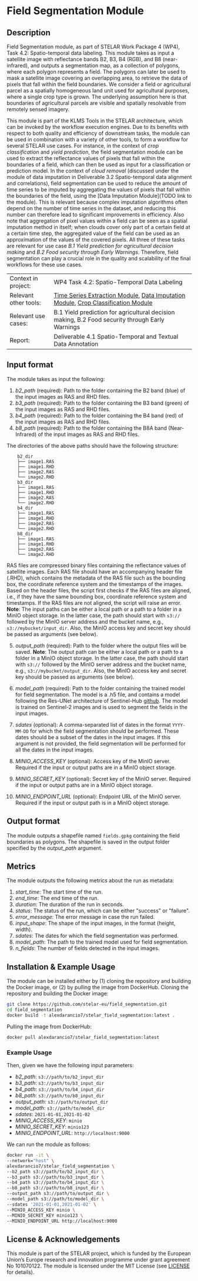 # Field Segmentation Module
## Description
Field Segmentation module, as part of STELAR Work Package 4 (WP4), Task 4.2: Spatio-temporal data labeling.
This module takes as input a satellite image with reflectance bands B2, B3, B4 (RGB), and B8 (near-infrared), and outputs a segmentation map, as a collection of polygons, where each polygon represents a field. 
The polygons can later be used to mask a satellite image covering an overlapping area, to retrieve the data of pixels that fall within the field boundaries. 
We consider a field or agricultural parcel as a spatially homogeneous land unit used for agricultural purposes, where a single crop type is grown. The underlying assumption here is that boundaries of agricultural parcels are visible and spatially resolvable from remotely sensed imagery.

This module is part of the KLMS Tools in the STELAR architecture, which can be invoked by the workflow execution engines. Due to its benefits with respect to both quality and efficiency of downstream tasks, the module can be used in combination with a
variety of other tools, to form a workflow for several STELAR use cases. For instance, in the context of *crop classification* and *yield prediction*, the field segmentation module can be used to extract the reflectance values of pixels that fall within the boundaries of a field, which can then be used as input for a classification or prediction model. 
In the context of *cloud removal* (discussed under the module of data imputation in Deliverable 3.2 Spatio-temporal data alignment and correlations), field segmentation can be used to reduce the amount of time series to be imputed by aggregating the values of pixels that fall within the boundaries of the field, using the [Data Imputation Module](TODO link to the module).
This is relevant because complex imputation algorithms often depend on the number of time series in the dataset, and reducing this number can therefore lead to significant improvements in efficiency. 
Also note that aggregation of pixel values within a field can be seen as a spatial imputation method in itself; when clouds cover only part of a certain field at a certain time step, the aggregated value of the field can be used as an approximation of
the values of the covered pixels. 
All three of these tasks are relevant for use case *B.1 Yield prediction for agricultural decision making* and *B.2 Food security through Early Warnings*. 
Therefore, field segmentation can play a crucial role in the quality and scalability of the final workflows for these use
cases.

|  |  |
| --- | --- |
| Context in project: | WP4 Task 4.2: Spatio-Temporal Data Labeling |
| Relevant other tools: | [Time Series Extraction Module](https://github.com/stelar-eu/spatiotemporal_timeseries_extraction), [Data Imputation Module](TODO:LINK), [Crop Classification Module](TODO:LINK) |
| Relevant use cases: | B.1 Yield prediction for agricultural decision making, B.2 Food security through Early Warnings |
| Report: | Deliverable 4.1 Spatio-Temporal and Textual Data Annotation |

## Input format
The module takes as input the following:
1. *b2_path* (required): Path to the folder containing the B2 band (blue) of the input images as RAS and RHD files.
2. *b3_path* (required): Path to the folder containing the B3 band (green) of the input images as RAS and RHD files.
3. *b4_path* (required): Path to the folder containing the B4 band (red) of the input images as RAS and RHD files.
4. *b8_path* (required): Path to the folder containing the B8A band (Near-Infrared) of the input images as RAS and RHD files.

The directories of the above paths should have the following structure:
```
    b2_dir
    ├── image1.RAS
    ├── image1.RHD
    ├── image2.RAS
    └── image2.RHD
    b3_dir
    ├── image1.RAS
    ├── image1.RHD
    ├── image2.RAS
    └── image2.RHD
    b4_dir
    ├── image1.RAS
    ├── image1.RHD
    ├── image2.RAS
    └── image2.RHD
    b8_dir
    ├── image1.RAS
    ├── image1.RHD
    ├── image2.RAS
    └── image2.RHD
```
RAS files are compressed binary files containing the reflectance values of satellite images. 
Each RAS file should have an accompanying header file (.RHD), which contains the metadata of the RAS file such as the bounding box, the coordinate reference system and the timestamps of the images. 
Based on the header files, the script first checks if the RAS files are aligned, i.e., if they have the same bounding box, coordinate reference system and timestamps. 
If the RAS files are not aligned, the script will raise an error.
**Note**: The input paths can be either a local path or a path to a folder in a MinIO object storage. In the latter case, the path should start with `s3://` followed by the MinIO server address and the bucket name, e.g., `s3://mybucket/input_dir`. Also, the MinIO access key and secret key should be passed as arguments (see below).

5. *output_path* (required): Path to the folder where the output files will be saved. 
**Note**: The output path can be either a local path or a path to a folder in a MinIO object storage. In the latter case, the path should start with `s3://` followed by the MinIO server address and the bucket name, e.g., `s3://mybucket/output_dir`. Also, the MinIO access key and secret key should be passed as arguments (see below).

6. *model_path* (required): Path to the folder containing the trained model for field segmentation. The model is a .h5 file, and contains a model following the Res-UNet architecture of Sentinel-Hub [github](https://github.com/sentinel-hub/field-delineation). The model is trained on Sentinel-2 images and is used to segment the fields in the input images.

7. *sdates* (optional): A comma-separated list of dates in the format `YYYY-MM-DD` for which the field segmentation should be performed. These dates should be a subset of the dates in the input images. If this argument is not provided, the field segmentation will be performed for all the dates in the input images.

8. *MINIO_ACCESS_KEY* (optional): Access key of the MinIO server. Required if the input or output paths are in a MinIO object storage.

9. *MINIO_SECRET_KEY* (optional): Secret key of the MinIO server. Required if the input or output paths are in a MinIO object storage.

10. *MINIO_ENDPOINT_URL* (optional): Endpoint URL of the MinIO server. Required if the input or output path is in a MinIO object storage.

## Output format
The module outputs a shapefile named `fields.gpkg`  containing the field boundaries as polygons. The shapefile is saved in the output folder specified by the *output_path* argument.

## Metrics
The module outputs the following metrics about the run as metadata:
1. *start_time*: The start time of the run.
2. *end_time*: The end time of the run.
3. *duration*: The duration of the run in seconds.
4. *status*: The status of the run, which can be either "success" or "failure".
5. *error_message*: The error message in case the run failed.
6. *input_shape*: The shape of the input images, in the format (height, width).
7. *sdates*: The dates for which the field segmentation was performed.
8. *model_path*: The path to the trained model used for field segmentation.
9. *n_fields*: The number of fields detected in the input images.

## Installation & Example Usage
The module can be installed either by (1) cloning the repository and building the Docker image, or (2) by pulling the image from DockerHub.
Cloning the repository and building the Docker image:
```bash
git clone https://github.com/stelar-eu/field_segmentation.git
cd field_segmentation
docker build -t alexdarancio7/stelar_field_segmentation:latest .
```
Pulling the image from DockerHub:
```bash
docker pull alexdarancio7/stelar_field_segmentation:latest
```
### Example Usage
Then, given we have the following input parameters:
- *b2_path*: `s3://path/to/b2_input_dir`
- *b3_path*: `s3://path/to/b3_input_dir`
- *b4_path*: `s3://path/to/b4_input_dir`
- *b8_path*: `s3://path/to/b8_input_dir`
- *output_path*: `s3://path/to/output_dir`
- *model_path*: `s3://path/to/model_dir`
- *sdates*: `2021-01-01,2021-01-02`
- *MINIO_ACCESS_KEY*: `minio`
- *MINIO_SECRET_KEY*: `minio123`
- *MINIO_ENDPOINT_URL*: `http://localhost:9000`

We can run the module as follows:
```bash
docker run -it \
--network="host" \
alexdarancio7/stelar_field_segmentation \
--b2_path s3://path/to/b2_input_dir \
--b3_path s3://path/to/b3_input_dir \
--b4_path s3://path/to/b4_input_dir \
--b8_path s3://path/to/b8_input_dir \
--output_path s3://path/to/output_dir \
--model_path s3://path/to/model_dir \
--sdates '2021-01-01,2021-01-02' \
--MINIO_ACCESS_KEY minio \
--MINIO_SECRET_KEY minio123 \
--MINIO_ENDPOINT_URL http://localhost:9000
```

## License & Acknowledgements
This module is part of the STELAR project, which is funded by the European Union’s Europe research and innovation programme under grant agreement No 101070122.
The module is licensed under the MIT License (see [LICENSE](LICENSE) for details).
